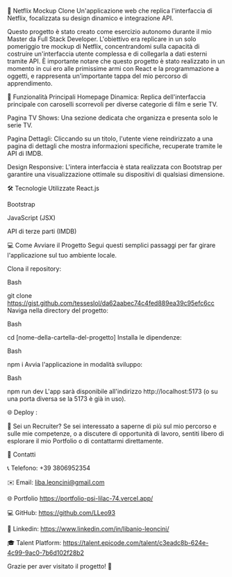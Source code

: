 🍿 Netflix Mockup Clone
Un'applicazione web che replica l'interfaccia di Netflix, focalizzata su design dinamico e integrazione API.

Questo progetto è stato creato come esercizio autonomo durante il mio Master da Full Stack Developer. L'obiettivo era replicare in un solo pomeriggio tre mockup di Netflix, concentrandomi sulla capacità di costruire un'interfaccia utente complessa e di collegarla a dati esterni tramite API. È importante notare che questo progetto è stato realizzato in un momento in cui ero alle primissime armi con React e la programmazione a oggetti, e rappresenta un'importante tappa del mio percorso di apprendimento.

🚀 Funzionalità Principali
Homepage Dinamica: Replica dell'interfaccia principale con caroselli scorrevoli per diverse categorie di film e serie TV.

Pagina TV Shows: Una sezione dedicata che organizza e presenta solo le serie TV.

Pagina Dettagli: Cliccando su un titolo, l'utente viene reindirizzato a una pagina di dettagli che mostra informazioni specifiche, recuperate tramite le API di IMDB.

Design Responsive: L'intera interfaccia è stata realizzata con Bootstrap per garantire una visualizzazione ottimale su dispositivi di qualsiasi dimensione.

🛠️ Tecnologie Utilizzate
React.js

Bootstrap

JavaScript (JSX)

API di terze parti (IMDB)

💻 Come Avviare il Progetto
Segui questi semplici passaggi per far girare l'applicazione sul tuo ambiente locale.

Clona il repository:

Bash

git clone https://gist.github.com/tesseslol/da62aabec74c4fed889ea39c95efc6cc
Naviga nella directory del progetto:

Bash

cd [nome-della-cartella-del-progetto]
Installa le dipendenze:

Bash

npm i
Avvia l'applicazione in modalità sviluppo:

Bash

npm run dev
L'app sarà disponibile all'indirizzo http://localhost:5173 (o su una porta diversa se la 5173 è già in uso).

🌐 Deploy :

🌟 Sei un Recruiter?
Se sei interessato a saperne di più sul mio percorso e sulle mie competenze, o a discutere di opportunità di lavoro, sentiti libero di esplorare il mio Portfolio o di contattarmi direttamente.

📱 Contatti

📞 Telefono: +39 3806952354

✉️ Email: liba.leoncini@gmail.com

🌐 Portfolio https://portfolio-psi-lilac-74.vercel.app/

💻 GitHub: https://github.com/LLeo93

💼 Linkedin: https://www.linkedin.com/in/libanio-leoncini/

🎓 Talent Platform: https://talent.epicode.com/talent/c3eadc8b-624e-4c99-9ac0-7b6d102f28b2

Grazie per aver visitato il progetto! 🌟
